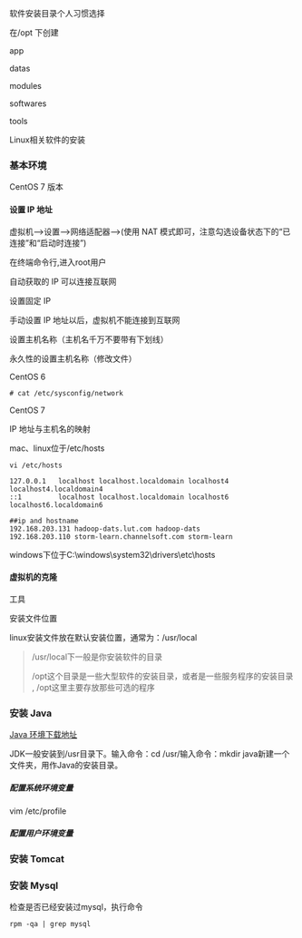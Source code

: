 软件安装目录个人习惯选择

在/opt 下创建

app

datas

modules

softwares

tools



Linux相关软件的安装

### 基本环境

CentOS 7 版本



#### 设置 IP 地址

虚拟机-->设置-->网络适配器-->(使用 NAT 模式即可，注意勾选设备状态下的“已连接”和“启动时连接”)



在终端命令行,进入root用户

自动获取的 IP 可以连接互联网



设置固定 IP 

手动设置 IP 地址以后，虚拟机不能连接到互联网



设置主机名称（主机名千万不要带有下划线）

永久性的设置主机名称（修改文件）



CentOS 6

`# cat /etc/sysconfig/network`

CentOS 7





IP 地址与主机名的映射

 mac、linux位于/etc/hosts 

`vi /etc/hosts`

```
127.0.0.1   localhost localhost.localdomain localhost4 localhost4.localdomain4
::1         localhost localhost.localdomain localhost6 localhost6.localdomain6

##ip and hostname
192.168.203.131 hadoop-dats.lut.com hadoop-dats
192.168.203.110 storm-learn.channelsoft.com storm-learn
```

 windows下位于C:\windows\system32\drivers\etc\hosts 





#### 虚拟机的克隆



工具

 

安装文件位置

 linux安装文件放在默认安装位置，通常为：/usr/local 



>  /usr/local下一般是你安装软件的目录 
>
>  /opt这个目录是一些大型软件的安装目录，或者是一些服务程序的安装目录 , /opt这里主要存放那些可选的程序 



### 安装 Java

[Java 环境下载地址]( http://www.oracle.com/technetwork/java/javase/downloads/index.html )

 JDK一般安装到/usr目录下。输入命令：cd /usr/输入命令：mkdir java新建一个文件夹，用作Java的安装目录。 



##### 配置系统环境变量

vim /etc/profile

##### 配置用户环境变量



### 安装 Tomcat

### 安装 Mysql

 检查是否已经安装过mysql，执行命令 

`rpm -qa | grep mysql`